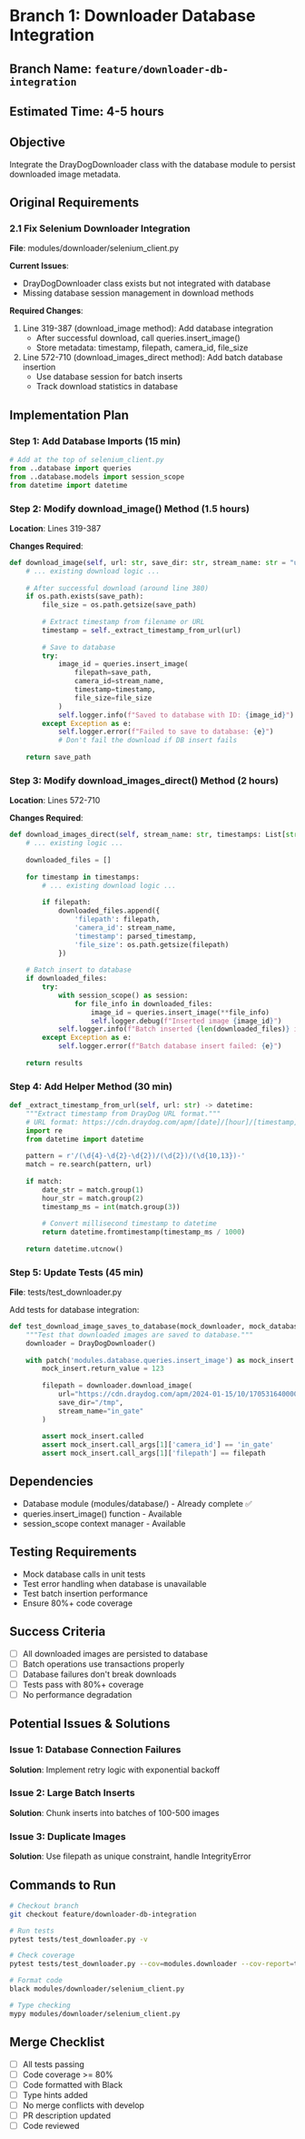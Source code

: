 # Branch 1: Downloader Database Integration

## Branch Name: `feature/downloader-db-integration`

## Estimated Time: 4-5 hours

## Objective
Integrate the DrayDogDownloader class with the database module to persist downloaded image metadata.

## Original Requirements

### 2.1 Fix Selenium Downloader Integration

**File**: modules/downloader/selenium_client.py

**Current Issues**:
- DrayDogDownloader class exists but not integrated with database
- Missing database session management in download methods

**Required Changes**:
1. Line 319-387 (download_image method): Add database integration
   - After successful download, call queries.insert_image()
   - Store metadata: timestamp, filepath, camera_id, file_size
2. Line 572-710 (download_images_direct method): Add batch database insertion
   - Use database session for batch inserts
   - Track download statistics in database

## Implementation Plan

### Step 1: Add Database Imports (15 min)
```python
# Add at the top of selenium_client.py
from ..database import queries
from ..database.models import session_scope
from datetime import datetime
```

### Step 2: Modify download_image() Method (1.5 hours)

**Location**: Lines 319-387

**Changes Required**:
```python
def download_image(self, url: str, save_dir: str, stream_name: str = "unknown"):
    # ... existing download logic ...
    
    # After successful download (around line 380)
    if os.path.exists(save_path):
        file_size = os.path.getsize(save_path)
        
        # Extract timestamp from filename or URL
        timestamp = self._extract_timestamp_from_url(url)
        
        # Save to database
        try:
            image_id = queries.insert_image(
                filepath=save_path,
                camera_id=stream_name,
                timestamp=timestamp,
                file_size=file_size
            )
            self.logger.info(f"Saved to database with ID: {image_id}")
        except Exception as e:
            self.logger.error(f"Failed to save to database: {e}")
            # Don't fail the download if DB insert fails
    
    return save_path
```

### Step 3: Modify download_images_direct() Method (2 hours)

**Location**: Lines 572-710

**Changes Required**:
```python
def download_images_direct(self, stream_name: str, timestamps: List[str], ...):
    # ... existing logic ...
    
    downloaded_files = []
    
    for timestamp in timestamps:
        # ... existing download logic ...
        
        if filepath:
            downloaded_files.append({
                'filepath': filepath,
                'camera_id': stream_name,
                'timestamp': parsed_timestamp,
                'file_size': os.path.getsize(filepath)
            })
    
    # Batch insert to database
    if downloaded_files:
        try:
            with session_scope() as session:
                for file_info in downloaded_files:
                    image_id = queries.insert_image(**file_info)
                    self.logger.debug(f"Inserted image {image_id}")
            self.logger.info(f"Batch inserted {len(downloaded_files)} images")
        except Exception as e:
            self.logger.error(f"Batch database insert failed: {e}")
    
    return results
```

### Step 4: Add Helper Method (30 min)
```python
def _extract_timestamp_from_url(self, url: str) -> datetime:
    """Extract timestamp from DrayDog URL format."""
    # URL format: https://cdn.draydog.com/apm/[date]/[hour]/[timestamp]-[stream].jpeg
    import re
    from datetime import datetime
    
    pattern = r'/(\d{4}-\d{2}-\d{2})/(\d{2})/(\d{10,13})-'
    match = re.search(pattern, url)
    
    if match:
        date_str = match.group(1)
        hour_str = match.group(2)
        timestamp_ms = int(match.group(3))
        
        # Convert millisecond timestamp to datetime
        return datetime.fromtimestamp(timestamp_ms / 1000)
    
    return datetime.utcnow()
```

### Step 5: Update Tests (45 min)

**File**: tests/test_downloader.py

Add tests for database integration:
```python
def test_download_image_saves_to_database(mock_downloader, mock_database):
    """Test that downloaded images are saved to database."""
    downloader = DrayDogDownloader()
    
    with patch('modules.database.queries.insert_image') as mock_insert:
        mock_insert.return_value = 123
        
        filepath = downloader.download_image(
            url="https://cdn.draydog.com/apm/2024-01-15/10/1705316400000-in_gate.jpeg",
            save_dir="/tmp",
            stream_name="in_gate"
        )
        
        assert mock_insert.called
        assert mock_insert.call_args[1]['camera_id'] == 'in_gate'
        assert mock_insert.call_args[1]['filepath'] == filepath
```

## Dependencies
- Database module (modules/database/) - Already complete ✅
- queries.insert_image() function - Available
- session_scope context manager - Available

## Testing Requirements
- Mock database calls in unit tests
- Test error handling when database is unavailable
- Test batch insertion performance
- Ensure 80%+ code coverage

## Success Criteria
- [ ] All downloaded images are persisted to database
- [ ] Batch operations use transactions properly
- [ ] Database failures don't break downloads
- [ ] Tests pass with 80%+ coverage
- [ ] No performance degradation

## Potential Issues & Solutions

### Issue 1: Database Connection Failures
**Solution**: Implement retry logic with exponential backoff

### Issue 2: Large Batch Inserts
**Solution**: Chunk inserts into batches of 100-500 images

### Issue 3: Duplicate Images
**Solution**: Use filepath as unique constraint, handle IntegrityError

## Commands to Run

```bash
# Checkout branch
git checkout feature/downloader-db-integration

# Run tests
pytest tests/test_downloader.py -v

# Check coverage
pytest tests/test_downloader.py --cov=modules.downloader --cov-report=term-missing

# Format code
black modules/downloader/selenium_client.py

# Type checking
mypy modules/downloader/selenium_client.py
```

## Merge Checklist
- [ ] All tests passing
- [ ] Code coverage >= 80%
- [ ] Code formatted with Black
- [ ] Type hints added
- [ ] No merge conflicts with develop
- [ ] PR description updated
- [ ] Code reviewed